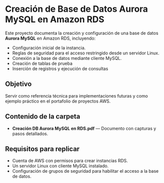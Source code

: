 # Creación de Base de Datos Aurora MySQL en Amazon RDS

Este proyecto documenta la creación y configuración de una base de datos **Aurora MySQL** en Amazon RDS, incluyendo:

- Configuración inicial de la instancia.
- Reglas de seguridad para el acceso restringido desde un servidor Linux.
- Conexión a la base de datos mediante cliente MySQL.
- Creación de tablas de prueba 
- Inserción de registros y ejecución de consultas 

## Objetivo
Servir como referencia técnica para implementaciones futuras y como ejemplo práctico en el portafolio de proyectos AWS.

## Contenido de la carpeta
- **Creación DB Aurora MySQL en RDS.pdf** — Documento con capturas y pasos detallados.

## Requisitos para replicar
- Cuenta de AWS con permisos para crear instancias RDS.
- Un servidor Linux con cliente MySQL instalado.
- Configuración de grupos de seguridad para habilitar el acceso a la base de datos.